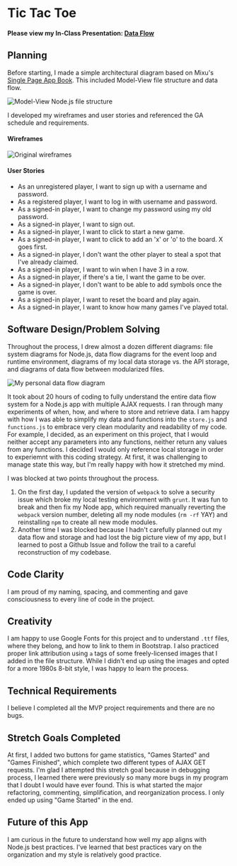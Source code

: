 # Tic Tac Toe

#### Please view my In-Class Presentation: [Data Flow](https://docs.google.com/presentation/d/1VrIDJJBE6LSg3xalpIAQN0SlWDuvWrLoi6ZCe36Lr18/edit?usp=sharing)

## Planning
Before starting, I made a simple architectural diagram based on Mixu's [Single Page App Book](http://singlepageappbook.com/goal.html). This included Model-View file structure and data flow.

![Model-View Node.js file structure](https://i.imgur.com/XN3zr7a.jpg)

I developed my wireframes and user stories and referenced the GA schedule and requirements.

#### Wireframes

![Original wireframes](https://i.imgur.com/uguLEY0.png)

#### User Stories

* As an unregistered player, I want to sign up with a username and password.
* As a registered player, I want to log in with username and password.
* As a signed-in player, I want to change my password using my old password.
* As a signed-in player, I want to sign out.
* As a signed-in player, I want to click to start a new game.
* As a signed-in player, I want to click to add an 'x' or 'o' to the board. X goes first.
* As a signed-in player, I don't want the other player to steal a spot that I've already claimed.
* As a signed-in player, I want to win when I have 3 in a row.
* As a signed-in player, if there's a tie, I want the game to be over.
* As a signed-in player, I don't want to be able to add symbols once the game is over.
* As a signed-in player, I want to reset the board and play again.
* As a signed-in player, I want to know how many games I've played total.

## Software Design/Problem Solving

Throughout the process, I drew almost a dozen different diagrams: file system diagrams for Node.js, data flow diagrams for the event loop and runtime environment, diagrams of my local data storage vs. the API storage, and diagrams of data flow between modularized files.

![My personal data flow diagram](https://i.imgur.com/D7vrhzD.jpg)

It took about 20 hours of coding to fully understand the entire data flow system for a Node.js app with multiple AJAX requests. I ran through many experiments of when, how, and where to store and retrieve data. I am happy with how I was able to simplify my data and functions into the `store.js` and `functions.js` to embrace very clean modularity and readability of my code. For example, I decided, as an experiment on this project, that I would neither accept any parameters into any functions, neither return any values from any functions. I decided I would only reference local storage in order to experiemnt with this coding strategy. At first, it was challenging to manage state this way, but I'm really happy with how it stretched my mind.

I was blocked at two points throughout the process.
1. On the first day, I updated the version of `webpack` to solve a security issue which broke my local testing environment with `grunt`. It was fun to break and then fix my Node app, which required manually reverting the `webpack` version number, deleting all my node modules (`rm -rf` YAY) and reinstalling `npm` to create all new mode modules.
2. Another time I was blocked because I hadn't carefully planned out my data flow and storage and had lost the big picture view of my app, but I learned to post a Github Issue and follow the trail to a careful reconstruction of my codebase.

## Code Clarity

I am proud of my naming, spacing, and commenting and gave consciousness to every line of code in the project.

## Creativity

I am happy to use Google Fonts for this project and to understand `.ttf` files, where they belong, and how to link to them in Bootstrap. I also practiced proper link attribution using `a` tags of some freely-licensed images that I added in the file structure. While I didn't end up using the images and opted for a more 1980s 8-bit style, I was happy to learn the process.

## Technical Requirements

I believe I completed all the MVP project requirements and there are no bugs.

## Stretch Goals Completed
 At first, I added two buttons for game statistics, "Games Started" and "Games Finished", which complete two different types of AJAX GET requests. I'm glad I attempted this stretch goal because in debugging process, I learned there were previously so many more bugs in my program that I doubt I would have ever found. This is what started the major refactoring, commenting, simplification, and reorganization process. I only ended up using "Game Started" in the end.

## Future of this App
I am curious in the future to understand how well my app aligns with Node.js best practices. I've learned that best practices vary on the organization and my style is relatively good practice.
